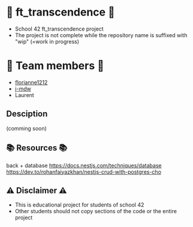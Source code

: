 # :rocket: ft_transcendence :rocket:
* School 42 ft_transcendence project
* The project is not complete while the repository name is suffixed with "wip" (=work in progress)

# :space_invader: Team members :space_invader:
* [florianne1212](https://github.com/florianne1212)
* [j-mdw](https://github.com/j-mdw)
* Laurent

## Desciption
(comming soon)

## :books: Resources :books:

back + database
https://docs.nestjs.com/techniques/database
https://dev.to/rohanfaiyazkhan/nestjs-crud-with-postgres-cho

## :warning: Disclaimer :warning:
*  This is educational project for students of school 42
*  Other students should not copy sections of the code or the entire project
